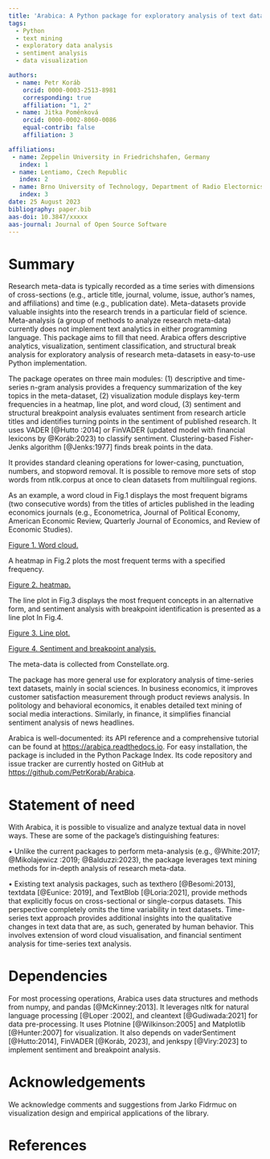 ```yaml
---
title: 'Arabica: A Python package for exploratory analysis of text data'
tags:
  - Python
  - text mining
  - exploratory data analysis
  - sentiment analysis
  - data visualization

authors:
  - name: Petr Koráb
    orcid: 0000-0003-2513-8981
    corresponding: true
    affiliation: "1, 2"
  - name: Jitka Poměnková
    orcid: 0000-0002-8060-0086
    equal-contrib: false
    affiliation: 3

affiliations:
 - name: Zeppelin University in Friedrichshafen, Germany
   index: 1
 - name: Lentiamo, Czech Republic
   index: 2
 - name: Brno University of Technology, Department of Radio Electornics, Czech Republic
   index: 3
date: 25 August 2023
bibliography: paper.bib
aas-doi: 10.3847/xxxxx 
aas-journal: Journal of Open Source Software
---
```


# Summary

Research meta-data is typically recorded as a time series with dimensions of cross-sections 
(e.g., article title, journal, volume, issue, author’s names, and affiliations) and time 
(e.g., publication date). Meta-datasets provide valuable insights into the research trends 
in a particular field of science. Meta-analysis (a group of methods to analyze research 
meta-data) currently does not implement text analytics in either programming language.
This package aims to fill that need. Arabica offers descriptive analytics, visualization, 
sentiment classification, and structural break analysis for exploratory analysis of 
research meta-datasets in easy-to-use Python implementation. 

The package operates on three main modules: (1) descriptive and time-series n-gram analysis 
provides a frequency summarization of the key topics in the meta-dataset, (2) visualization 
module displays key-term frequencies in a heatmap, line plot, and word cloud, (3) sentiment 
and structural breakpoint analysis evaluates sentiment from research article titles and 
identifies turning points in the sentiment of published research. It uses VADER [@Hutto 
:2014] or FinVADER (updated model with financial lexicons by @Koráb:2023) 
to classify sentiment. Clustering-based Fisher-Jenks algorithm [@Jenks:1977] finds break 
points in the data.

It provides standard cleaning operations for lower-casing, punctuation, numbers, and 
stopword removal. It is possible to remove more sets of stop words from ntlk.corpus at 
once to clean datasets from multilingual regions. 

As an example, a word cloud in Fig.1 displays the most frequent bigrams (two consecutive words) 
from the titles of articles published in the leading economics journals (e.g., Econometrica,
Journal of Political Economy, American Economic Review, Quarterly Journal of Economics, 
and Review of Economic Studies).

[Figure 1. Word cloud.](wordcloud.png)

A heatmap in Fig.2 plots the most frequent terms with a specified frequency. 

[Figure 2. heatmap.](heatmap.png)

The line plot in Fig.3 displays the most frequent concepts in an alternative form, and sentiment 
analysis with breakpoint identification is presented as a line plot In Fig.4.

[Figure 3. Line plot.](line_plot.png)

[Figure 4. Sentiment and breakpoint analysis.](sentiment_and_breakpoint_analysis.png)

The meta-data is collected from Constellate.org.

The package has more general use for exploratory analysis of time-series text datasets, 
mainly in social sciences. In business economics, it improves customer satisfaction 
measurement through product reviews analysis. In politology and behavioral economics, 
it enables detailed text mining of social media interactions. Similarly, in finance, 
it simplifies financial sentiment analysis of news headlines.

Arabica is well-documented: its API reference and a comprehensive tutorial can be found 
at https://arabica.readthedocs.io. For easy installation, the package is included in 
the Python Package Index. Its code repository and issue tracker are currently hosted 
on GitHub at https://github.com/PetrKorab/Arabica.

# Statement of need

With Arabica, it is possible to visualize and analyze textual data in novel ways. 
These are some of the package’s distinguishing features: 

• Unlike the current packages to perform meta-analysis (e.g., @White:2017; @Mikolajewicz
:2019; @Balduzzi:2023), the package leverages text mining methods 
for in-depth analysis of research meta-data.

• Existing text analysis packages, such as texthero [@Besomi:2013], textdata [@Eunice:
2019], and TextBlob [@Loria:2021], provide methods that explicitly focus on 
cross-sectional or single-corpus datasets. This perspective completely omits 
the time variability in text datasets. Time-series text approach provides additional
insights into the qualitative changes in text data that are, as such, generated by 
human behavior. This involves extension of word cloud visualisation, and financial 
sentiment analysis for time-series text analysis.

# Dependencies

For most processing operations, Arabica uses data structures and methods from numpy, 
and pandas [@McKinney:2013]. It leverages nltk for natural language processing [@Loper 
:2002], and cleantext [@Gudiwada:2021] for data pre-processing. It uses Plotnine 
[@Wilkinson:2005] and Matplotlib [@Hunter:2007] for visualization. It also depends on 
vaderSentiment [@Hutto:2014], FinVADER [@Koráb, 2023], and jenkspy [@Viry:2023] 
to implement sentiment and breakpoint analysis.

# Acknowledgements

We acknowledge comments and suggestions from Jarko Fidrmuc on visualization design and empirical applications of the library.

# References
